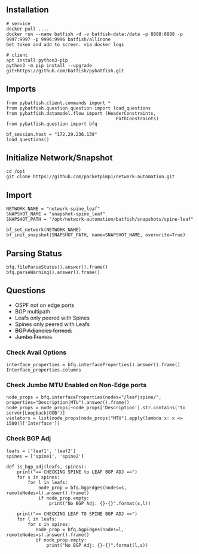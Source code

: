 ## Installation
```
# service
docker pull ....
docker run --name batfish -d -v batfish-data:/data -p 8888:8888 -p 9997:9997 -p 9996:9996 batfish/allinone
Get token and add to screen. via docker logs

# client
apt install python3-pip
python3 -m pip install --upgrade git+https://github.com/batfish/pybatfish.git
```

## Imports
```
from pybatfish.client.commands import *
from pybatfish.question.question import load_questions
from pybatfish.datamodel.flow import (HeaderConstraints,
                                         PathConstraints)
from pybatfish.question import bfq

bf_session.host = "172.29.236.139"
load_questions()
```
## Initialize Network/Snapshot
```
cd /opt
git clone https://github.com/packetpimp1/network-automation.git
```
## Import
```
NETWORK_NAME = "network-spine_leaf"
SNAPSHOT_NAME = "snapshot-spine_leaf"
SNAPSHOT_PATH = "/opt/network-automation/batfish/snapshots/spine-leaf"

bf_set_network(NETWORK_NAME)
bf_init_snapshot(SNAPSHOT_PATH, name=SNAPSHOT_NAME, overwrite=True)
```
## Parsing Status
```
bfq.fileParseStatus().answer().frame()
bfq.parseWarning().answer().frame()
```
## Questions

* OSPF not on edge ports
* BGP multipath
* Leafs only peered with Spines
* Spines only peered with Leafs
* ~~BGP Adjancies formed.~~
* ~~Jumbo Frames~~

### Check Avail Options
```
interface_properties = bfq.interfaceProperties().answer().frame()
Interface_properties.columns
```
### Check Jumbo MTU Enabled on Non-Edge ports
```
node_props = bfq.interfaceProperties(nodes="/leaf|spine/", properties="Description|MTU").answer().frame()
node_props = node_props[~node_props['Description'].str.contains('to server|Loopback|OOB')]
violators = list(node_props[node_props["MTU"].apply(lambda x: x <= 1500)]['Interface'])
```
### Check BGP Adj
```
leafs = ['leaf1', 'leaf2']
spines = ['spine1', 'spine2']

def is_bgp_adj(leafs, spines):
    print("== CHECKING SPINE to LEAF BGP ADJ ==")
    for s in spines:
        for l in leafs:
            node_prop = bfq.bgpEdges(nodes=s, remoteNodes=l).answer().frame()
            if node_prop.empty:
                print("No BGP Adj: {}-{}".format(s,l))
                
    print("== CHECKING LEAF TO SPINE BGP ADJ ==")
    for l in leafs:
        for s in spines:
           node_prop = bfq.bgpEdges(nodes=l, remoteNodes=s).answer().frame()
           if node_prop.empty:
               print("No BGP Adj: {}-{}".format(l,s))
```
    
